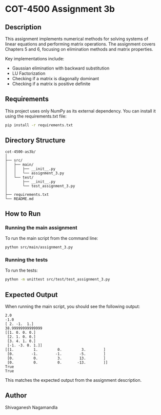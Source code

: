 # COT-4500 Assignment 3b

## Description

This assignment implements numerical methods for solving systems of linear equations and performing matrix operations. The assignment covers Chapters 5 and 6, focusing on elimination methods and matrix properties.

Key implementations include:
- Gaussian elimination with backward substitution
- LU Factorization
- Checking if a matrix is diagonally dominant 
- Checking if a matrix is positive definite

## Requirements

This project uses only NumPy as its external dependency. You can install it using the requirements.txt file:

```bash
pip install -r requirements.txt
```

## Directory Structure

```
cot-4500-as3b/
│
├── src/
│   ├── main/
│   │   ├── __init__.py
│   │   └── assignment_3.py
│   └── test/
│       ├── __init__.py
│       └── test_assignment_3.py
│
├── requirements.txt
└── README.md
```

## How to Run

### Running the main assignment

To run the main script from the command line:

```bash
python src/main/assignment_3.py
```

### Running the tests

To run the tests:

```bash
python -m unittest src/test/test_assignment_3.py
```

## Expected Output

When running the main script, you should see the following output:

```
2.0
-1.0
[ 2. -1.  1.]
38.99999999999999
[[1. 0. 0. 0.]
 [2. 1. 0. 0.]
 [3. 4. 1. 0.]
 [-1. -3. 0. 1.]]
[[1.         1.         0.         3.        ]
 [0.        -1.        -1.        -5.        ]
 [0.         0.         3.        13.        ]
 [0.         0.         0.       -13.        ]]
True
True
```

This matches the expected output from the assignment description.

## Author

Shivaganesh Nagamandla